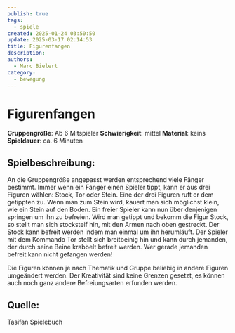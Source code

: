 ```yaml
---
publish: true
tags:
  - spiele
created: 2025-01-24 03:50:50
update: 2025-03-17 02:14:53
title: Figurenfangen
description: 
authors:
  - Marc Bielert
category:
  - bewegung
---
```


# Figurenfangen
**Gruppengröße**: Ab 6 Mitspieler 
**Schwierigkeit**: mittel 
**Material**: keins 
**Spieldauer**: ca. 6 Minuten

## **Spielbeschreibung**: 
An die Gruppengröße angepasst werden entsprechend viele Fänger bestimmt. Immer wenn ein Fänger einen Spieler tippt, kann er aus drei Figuren wählen: Stock, Tor oder Stein. Eine der drei Figuren ruft er dem getippten zu.
Wenn man zum Stein wird, kauert man sich möglichst klein, wie ein Stein auf den Boden. Ein freier Spieler kann nun über denjenigen springen um ihn zu befreien. Wird man getippt und bekomm die Figur Stock, so stellt man sich stocksteif hin, mit den Armen nach oben gestreckt. Der Stock kann befreit werden indem man einmal um ihn herumläuft. Der Spieler mit dem Kommando Tor stellt sich breitbeinig hin und kann durch jemanden, der durch seine Beine krabbelt befreit werden. Wer gerade jemanden befreit kann nicht gefangen werden!

Die Figuren können je nach Thematik und Gruppe beliebig in andere Figuren umgeändert werden. Der Kreativität sind keine Grenzen gesetzt, es können auch noch ganz andere Befreiungsarten erfunden werden.

## **Quelle**:
Tasifan Spielebuch